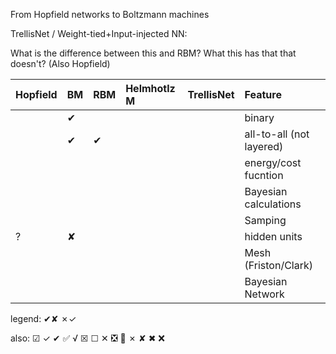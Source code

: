 From Hopfield networks to Boltzmann machines

TrellisNet / Weight-tied+Input-injected NN:

What is the difference between this and RBM? What this has that that doesn't?
(Also Hopfield)


| Hopfield | BM | RBM | Helmhotlz M |TrellisNet| Feature |
|:---------|:---|:----|:-----------|-----------|:--------|
|          | ✔  |     |            |           | binary  |
|          | ✔  |  ✔  |            |           | all-to-all (not layered) |
|          |    |     |            |           | energy/cost fucntion  |
|          |    |     |            |           | Bayesian calculations        |
|          |    |     |            |           | Samping        |
|     ?    |  ✘ |     |            |           | hidden units     |
|          |    |     |            |           | Mesh (Friston/Clark)   |
|          |    |     |            |           | Bayesian Network  |

legend: ✔✘  ✗✓

also: ☑   ✓   ✔   ✅   √
☒   ☐   ✕   ❎   💯
✗   ✘   ✖   ❌
